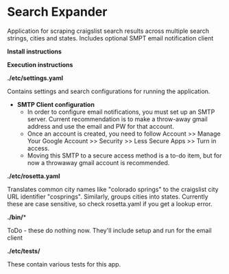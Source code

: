 
# Search Expander
Application for scraping craigslist search results across multiple search strings, cities and states. Includes optional SMPT email notification client

__Install instructions__
>
__Execution instructions__
>
**./etc/settings.yaml**

Contains settings and search configurations for running the application. 

* **SMTP Client configuration**
    * In order to configure email notifications, you must set up an SMTP server. Current recommendation is to make a throw-away gmail address and use the email and PW for that account. 
    * Once an account is created, you need to follow Account >> Manage Your Google Account >> Security >> Less Secure Apps >> Turn in access.
    * Moving this SMTP to a secure access method is a to-do item, but for now a throwaway gmail account is recommended. 

**./etc/rosetta.yaml**

Translates common city names like "colorado springs" to the craigslist city URL identifier "cosprings". Similarly, groups cities into states. Currently these are case sensitive, so check rosetta.yaml if you get a lookup error. 

**./bin/***

ToDo - these do nothing now. They'll include setup and run for the email client

**./etc/tests/**

These contain various tests for this app. 